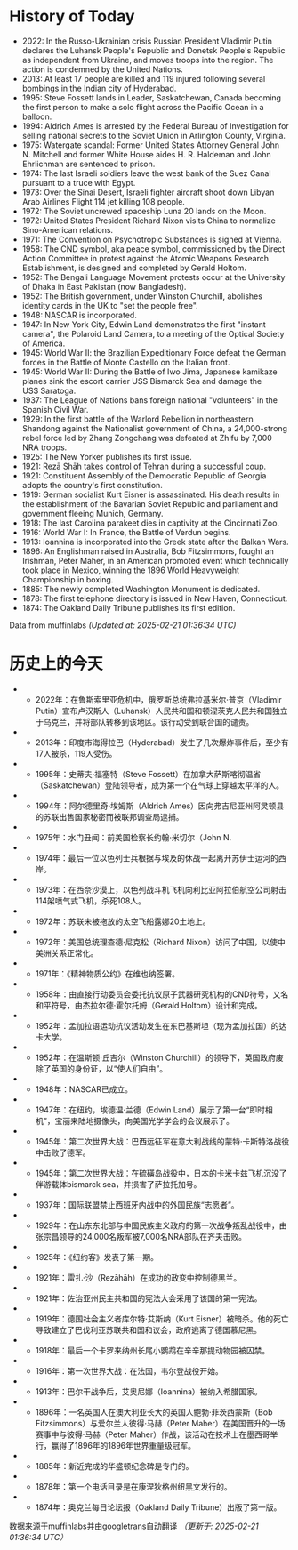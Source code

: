 # History of Today 

- 2022: In the  Russo-Ukrainian crisis Russian President Vladimir Putin declares the Luhansk People's Republic and Donetsk People's Republic as independent from Ukraine, and moves troops into the region. The action is condemned by the United Nations.
- 2013: At least 17 people are killed and 119 injured following several bombings in the Indian city of Hyderabad.
- 1995: Steve Fossett lands in Leader, Saskatchewan, Canada becoming the first person to make a solo flight across the Pacific Ocean in a balloon.
- 1994: Aldrich Ames is arrested by the Federal Bureau of Investigation for selling national secrets to the Soviet Union in Arlington County, Virginia.
- 1975: Watergate scandal: Former United States Attorney General John N. Mitchell and former White House aides H. R. Haldeman and John Ehrlichman are sentenced to prison.
- 1974: The last Israeli soldiers leave the west bank of the Suez Canal pursuant to a truce with Egypt.
- 1973: Over the Sinai Desert, Israeli fighter aircraft shoot down Libyan Arab Airlines Flight 114 jet killing 108 people.
- 1972: The Soviet uncrewed spaceship Luna 20 lands on the Moon.
- 1972: United States President Richard Nixon visits China to normalize Sino-American relations.
- 1971: The Convention on Psychotropic Substances is signed at Vienna.
- 1958: The CND symbol, aka peace symbol, commissioned by the Direct Action Committee in protest against the Atomic Weapons Research Establishment, is designed and completed by Gerald Holtom.
- 1952: The Bengali Language Movement protests occur at the University of Dhaka in East Pakistan (now Bangladesh).
- 1952: The British government, under Winston Churchill, abolishes identity cards in the UK to "set the people free".
- 1948: NASCAR is incorporated.
- 1947: In New York City, Edwin Land demonstrates the first "instant camera", the Polaroid Land Camera, to a meeting of the Optical Society of America.
- 1945: World War II:  the Brazilian Expeditionary Force defeat the German forces in the Battle of Monte Castello on the Italian front.
- 1945: World War II: During the Battle of Iwo Jima, Japanese kamikaze planes sink the escort carrier USS Bismarck Sea and damage the USS Saratoga.
- 1937: The League of Nations bans foreign national "volunteers" in the Spanish Civil War.
- 1929: In the first battle of the Warlord Rebellion in northeastern Shandong against the Nationalist government of China, a 24,000-strong rebel force led by Zhang Zongchang was defeated at Zhifu by 7,000 NRA troops.
- 1925: The New Yorker publishes its first issue.
- 1921: Rezā Shāh takes control of Tehran during a successful coup.
- 1921: Constituent Assembly of the Democratic Republic of Georgia adopts the country's first constitution.
- 1919: German socialist Kurt Eisner is assassinated. His death results in the establishment of the Bavarian Soviet Republic and parliament and government fleeing Munich, Germany.
- 1918: The last Carolina parakeet dies in captivity at the Cincinnati Zoo.
- 1916: World War I: In France, the Battle of Verdun begins.
- 1913: Ioannina is incorporated into the Greek state after the Balkan Wars.
- 1896: An Englishman raised in Australia, Bob Fitzsimmons, fought an Irishman, Peter Maher, in an American promoted event which technically took place in Mexico, winning the 1896 World Heavyweight Championship in boxing.
- 1885: The newly completed Washington Monument is dedicated.
- 1878: The first telephone directory is issued in New Haven, Connecticut.
- 1874: The Oakland Daily Tribune publishes its first edition.

Data from muffinlabs
*(Updated at: 2025-02-21 01:36:34 UTC)*

# 历史上的今天 

- -  2022年：在鲁斯索里亚危机中，俄罗斯总统弗拉基米尔·普京（Vladimir Putin）宣布卢汉斯人（Luhansk）人民共和国和顿涅茨克人民共和国独立于乌克兰，并将部队转移到该地区。该行动受到联合国的谴责。
- -  2013年：印度市海得拉巴（Hyderabad）发生了几次爆炸事件后，至少有17人被杀，119人受伤。
- -  1995年：史蒂夫·福塞特（Steve Fossett）在加拿大萨斯喀彻温省（Saskatchewan）登陆领导者，成为第一个在气球上穿越太平洋的人。
- -  1994年：阿尔德里奇·埃姆斯（Aldrich Ames）因向弗吉尼亚州阿灵顿县的苏联出售国家秘密而被联邦调查局逮捕。
- -  1975年：水门丑闻：前美国检察长约翰·米切尔（John N.
- -  1974年：最后一位以色列士兵根据与埃及的休战一起离开苏伊士运河的西岸。
- -  1973年：在西奈沙漠上，以色列战斗机飞机向利比亚阿拉伯航空公司射击114架喷气式飞机，杀死108人。
- -  1972年：苏联未被拖放的太空飞船露娜20土地上。
- -  1972年：美国总统理查德·尼克松（Richard Nixon）访问了中国，以使中美洲关系正常化。
- -  1971年：《精神物质公约》在维也纳签署。
- -  1958年：由直接行动委员会委托抗议原子武器研究机构的CND符号，又名和平符号，由杰拉尔德·霍尔托姆（Gerald Holtom）设计和完成。
- -  1952年：孟加拉语运动抗议活动发生在东巴基斯坦（现为孟加拉国）的达卡大学。
- -  1952年：在温斯顿·丘吉尔（Winston Churchill）的领导下，英国政府废除了英国的身份证，以“使人们自由”。
- -  1948年：NASCAR已成立。
- -  1947年：在纽约，埃德温·兰德（Edwin Land）展示了第一台“即时相机”，宝丽来陆地摄像头，向美国光学学会的会议展示了。
- -  1945年：第二次世界大战：巴西远征军在意大利战线的蒙特·卡斯特洛战役中击败了德军。
- -  1945年：第二次世界大战：在硫磺岛战役中，日本的卡米卡兹飞机沉没了伴游载体bismarck sea，并损害了萨拉托加号。
- -  1937年：国际联盟禁止西班牙内战中的外国民族“志愿者”。
- -  1929年：在山东东北部与中国民族主义政府的第一次战争叛乱战役中，由张宗昌领导的24,000名叛军被7,000名NRA部队在齐夫击败。
- -  1925年：《纽约客》发表了第一期。
- -  1921年：雷扎·沙（Rezāhāh）在成功的政变中控制德黑兰。
- -  1921年：佐治亚州民主共和国的宪法大会采用了该国的第一宪法。
- -  1919年：德国社会主义者库尔特·艾斯纳（Kurt Eisner）被暗杀。他的死亡导致建立了巴伐利亚苏联共和国和议会，政府逃离了德国慕尼黑。
- -  1918年：最后一个卡罗来纳州长尾小鹦鹉在辛辛那提动物园被囚禁。
- -  1916年：第一次世界大战：在法国，韦尔登战役开始。
- -  1913年：巴尔干战争后，艾奥尼娜（Ioannina）被纳入希腊国家。
- -  1896年：一名英国人在澳大利亚长大的英国人鲍勃·菲茨西蒙斯（Bob Fitzsimmons）与爱尔兰人彼得·马赫（Peter Maher）在美国晋升的一场赛事中与彼得·马赫（Peter Maher）作战，该活动在技术上在墨西哥举行，赢得了1896年的1896年世界重量级冠军。
- -  1885年：新近完成的华盛顿纪念碑是专门的。
- -  1878年：第一个电话目录是在康涅狄格州纽黑文发行的。
- -  1874年：奥克兰每日论坛报（Oakland Daily Tribune）出版了第一版。

数据来源于muffinlabs并由googletrans自动翻译
*（更新于: 2025-02-21 01:36:34 UTC）*